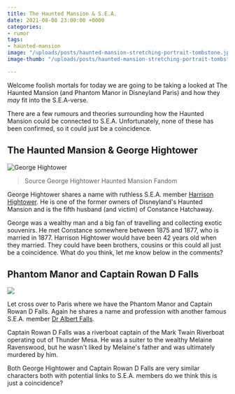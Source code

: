 ```yaml
---
title: The Haunted Mansion & S.E.A.
date: 2021-08-08 23:00:00 +0000
categories:
- rumor
tags:
- haunted-mansion
image: "/uploads/posts/haunted-mansion-stretching-portrait-tombstone.jpeg"
image-thumb: "/uploads/posts/haunted-mansion-stretching-portrait-tombstone-thumb.jpeg"

---
```

Welcome foolish mortals for today we are going to be taking a looked at The Haunted Mansion (and Phantom Manor in Disneyland Paris) and how they _may_ fit into the S.E.A-verse.

There are a few rumours and theories surrounding how the Haunted Mansion could be connected to S.E.A. Unfortunately, none of these has been confirmed, so it could just be a coincidence.

## The Haunted Mansion & George Hightower

![](/uploads/posts/george-hightower.jpg "George Hightower")

> Source George Hightower Haunted Mansion Fandom

George Hightower shares a name with ruthless S.E.A. member [Harrison Hightower](/sea/members/harrison-hightower-iii). He is one of the former owners of Disneyland's Haunted Mansion and is the fifth husband (and victim) of Constance Hatchaway.

George was a wealthy man and a big fan of travelling and collecting exotic souvenirs. He met Constance somewhere between 1875 and 1877, who is married in 1877. Harrison Hightower would have been 42 years old when they married. They could have been brothers, cousins or this could all just be a coincidence. What do you think, let me know below in the comments?

## Phantom Manor and Captain Rowan D Falls

![](/uploads/posts/captain-rowan-d-falls.jpg)

Let cross over to Paris where we have the Phantom Manor and Captain Rowan D Falls. Again he shares a name and profession with another famous S.E.A. member [Dr Albert Falls](/sea/members/dr-albert-falls).

Captain Rowan D Falls was a riverboat captain of the Mark Twain Riverboat operating out of Thunder Mesa. He was a suiter to the wealthy Melaine Ravenswood, but he wasn't liked by Melaine's father and was ultimately murdered by him.

Both George Hightower and Captain Rowan D Falls are very similar characters both with potential links to S.E.A. members do we think this is just a coincidence?